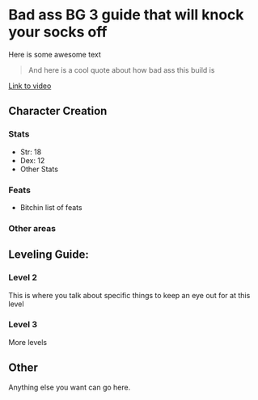 # Bad ass BG 3 guide that will knock your socks off


Here is some awesome text

> And here is a cool quote about how bad ass this build is

[Link to video](https://www.youtube.com/watch?v=dQw4w9WgXcQ)

## Character Creation

### Stats

* Str: 18
* Dex: 12
* Other Stats

### Feats

* Bitchin list of feats


### Other areas




## Leveling Guide:

### Level 2

This is where you talk about specific things to keep an eye out for at this level

### Level 3

More levels



## Other


Anything else you want can go here.
